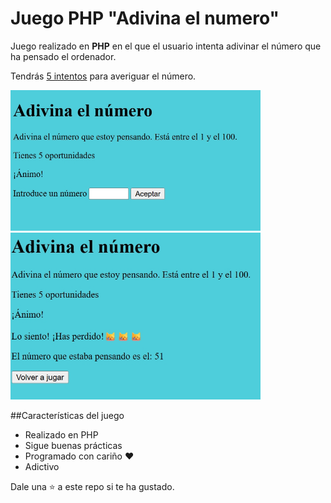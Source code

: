 # Juego PHP "Adivina el numero"

Juego realizado en **PHP** en el que el usuario intenta adivinar el número que ha pensado el ordenador.

Tendrás <ins> 5 intentos</ins> para averiguar el número.

<img width="400px" src="img/captura01.png">
<img width="400px" src="img/captura02.png">

##Características del juego

* Realizado en PHP
* Sigue buenas prácticas
* Programado con cariño ❤️
* Adictivo


Dale una ⭐ a este repo si te ha gustado.
